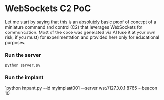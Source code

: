 # WebSockets C2 PoC

Let me start by saying that this is an absolutely basic proof of concept of a miniature command and control (C2) that leverages WebSockets for communication.  Most of the code was generated via AI (use it at your own risk, if you must) for experimentation and provided here only for educational purposes.

### Run the server
`python server.py`

### Run the implant
`python impant.py --id myimplant001 --server ws://127.0.0.1:8765 --beacon 10
